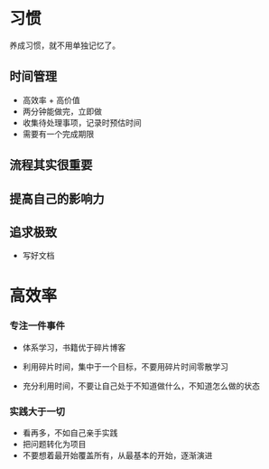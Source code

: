 # 习惯

养成习惯，就不用单独记忆了。

## 时间管理

- 高效率 + 高价值
- 两分钟能做完，立即做
- 收集待处理事项，记录时预估时间
- 需要有一个完成期限

## 流程其实很重要

## 提高自己的影响力

## 追求极致

- 写好文档

# 高效率

### 专注一件事件

- 体系学习，书籍优于碎片博客

- 利用碎片时间，集中于一个目标，不要用碎片时间零散学习
- 充分利用时间，不要让自己处于不知道做什么，不知道怎么做的状态

### 实践大于一切

- 看再多，不如自己亲手实践
- 把问题转化为项目
- 不要想着最开始覆盖所有，从最基本的开始，逐渐演进
